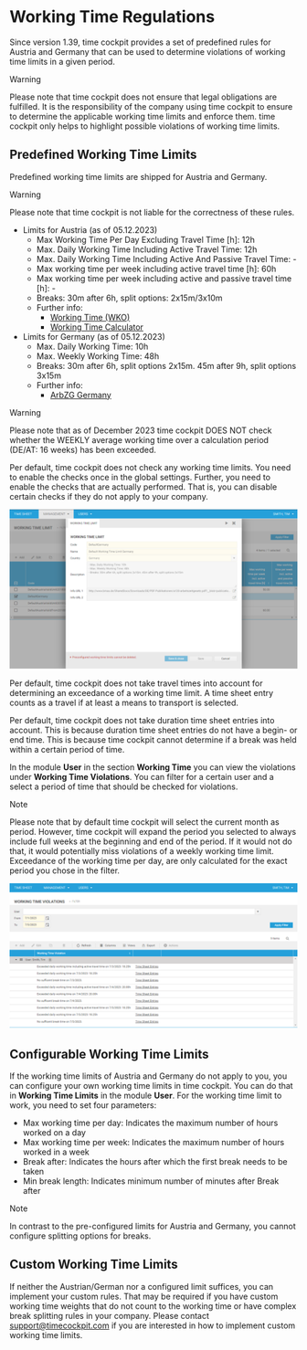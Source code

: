 # Working Time Regulations	

Since version 1.39, time cockpit provides a set of predefined rules for Austria and Germany that can be used to determine violations of working time limits in a given period.

> [!WARNING]
Please note that time cockpit does not ensure that legal obligations are fulfilled. It is the responsibility of the company using time cockpit to ensure to determine the applicable working time limits and enforce them. time cockpit only helps to highlight possible violations of working time limits.

## Predefined Working Time Limits

Predefined working time limits are shipped for Austria and Germany.

> [!WARNING]
Please note that time cockpit is not liable for the correctness of these rules.

- Limits for Austria (as of 05.12.2023)
  - Max Working Time Per Day Excluding Travel Time [h]: 12h
  - Max. Daily Working Time Including Active Travel Time: 12h
  - Max. Daily Working Time Including Active And Passive Travel Time: -
  - Max working time per week including active travel time [h]: 60h
  - Max working time per week including active and passive travel time [h]: -
  - Breaks: 30m after 6h, split options: 2x15m/3x10m
  - Further info: 
    - [Working Time (WKO)](https://www.wko.at/arbeitszeit/uebersicht)
    - [Working Time Calculator](https://ratgeber.wko.at/cgi-bin/expertred/enb.cgi?SHOWMODE=1&WIZARD=ARBEITSZEIT12&TRAEGER=DEFAULT&BEREICH=FRAU&FORTSCHRITT=5&LAYOUT=HELP)
- Limits for Germany (as of 05.12.2023)
  - Max. Daily Working Time: 10h
  - Max. Weekly Working Time: 48h
  - Breaks: 30m after 6h, split options 2x15m. 45m after 9h, split options 3x15m
  - Further info: 
    - [ArbZG Germany](https://www.gesetze-im-internet.de/arbzg/BJNR117100994.html)

> [!WARNING]
Please note that as of December 2023 time cockpit DOES NOT check whether the WEEKLY average working time over a calculation period (DE/AT: 16 weeks) has been exceeded.

Per default, time cockpit does not check any working time limits. You need to enable the checks once in the global settings. Further, you need to enable the checks that are actually performed. That is, you can disable certain checks if they do not apply to your company.

![Working time limits](images/working-time-limits-web.png "Working time limits")

Per default, time cockpit does not take travel times into account for determining an exceedance of a working time limit. A time sheet entry counts as a travel if at least a means to transport is selected.

Per default, time cockpit does not take duration time sheet entries into account. This is because duration time sheet entries do not have a begin- or end time. This is because time cockpit cannot determine if a break was held within a certain period of time.

In the module **User** in the section **Working Time** you can view the violations under **Working Time Violations**. You can filter for a certain user and a select a period of time that should be checked for violations.

> [!NOTE]
Please note that by default time cockpit will select the current month as period. However, time cockpit will expand the period you selected to always include full weeks at the beginning and end of the period. If it would not do that, it would potentially miss violations of a weekly working time limit. Exceedance of the working time per day, are only calculated for the exact period you chose in the filter.

![Working time violations](images/working-time-violations-web.png "Working time violations")

## Configurable Working Time Limits

If the working time limits of Austria and Germany do not apply to you, you can configure your own working time limits in time cockpit. You can do that in **Working Time Limits** in the module **User**. For the working time limit to work, you need to set four parameters:

- Max working time per day: Indicates the maximum number of hours worked on a day
- Max working time per week: Indicates the maximum number of hours worked in a week
- Break after: Indicates the hours after which the first break needs to be taken
- Min break length: Indicates minimum number of minutes after Break after

> [!NOTE]
In contrast to the pre-configured limits for Austria and Germany, you cannot configure splitting options for breaks.

## Custom Working Time Limits

If neither the Austrian/German nor a configured limit suffices, you can implement your custom rules. That may be required if you have custom working time weights that do not count to the working time or have complex break splitting rules in your company. Please contact [support@timecockpit.com](mailto:support@timecockpit.com) if you are interested in how to implement custom working time limits.